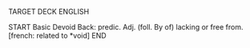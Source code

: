 TARGET DECK
ENGLISH

START
Basic
Devoid
Back: predic. Adj. (foll. By of) lacking or free from. [french: related to *void]
END
